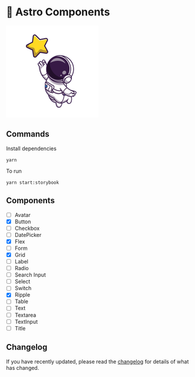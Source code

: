 # 🧩 Astro Components

![Logo](./.github/astro.png)

## Commands

Install dependencies

```shell
yarn
```

To run

```shell
yarn start:storybook
```

## Components

- [ ] Avatar
- [x] Button
- [ ] Checkbox
- [ ] DatePicker
- [x] Flex
- [ ] Form
- [x] Grid
- [ ] Label
- [ ] Radio
- [ ] Search Input
- [ ] Select
- [ ] Switch
- [x] Ripple
- [ ] Table
- [ ] Text
- [ ] Textarea
- [ ] TextInput
- [ ] Title

## Changelog

If you have recently updated, please read the [changelog](https://github.com/joaoromeira/astro-components/releases) for details of what has changed.
